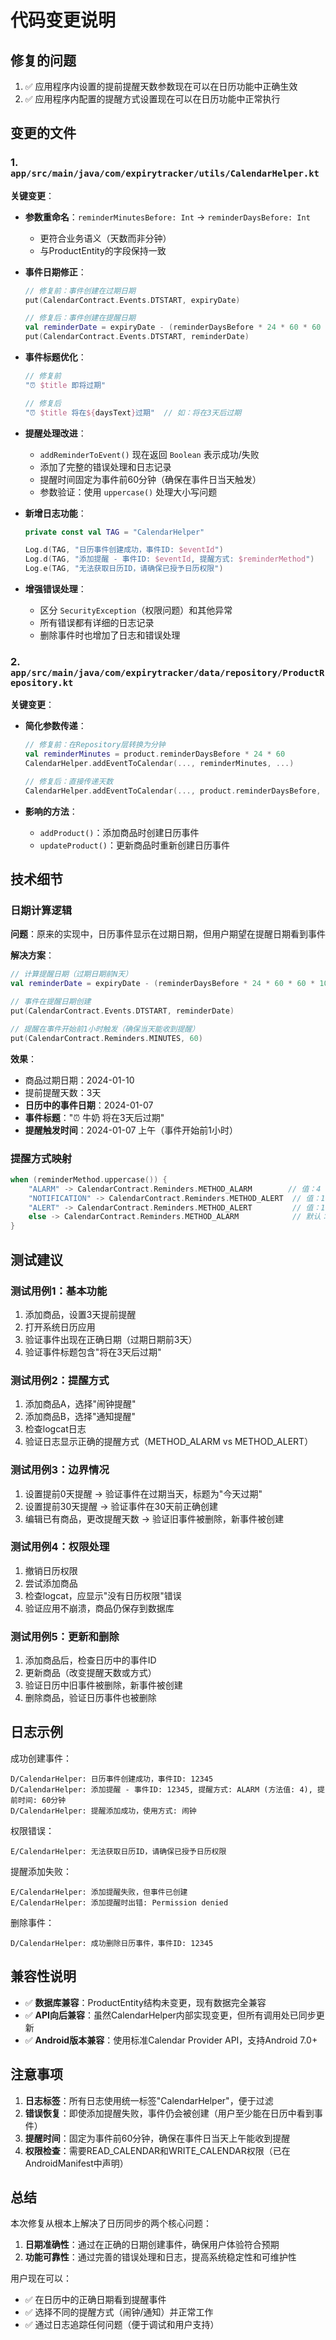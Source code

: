 # 代码变更说明

## 修复的问题

1. ✅ 应用程序内设置的提前提醒天数参数现在可以在日历功能中正确生效
2. ✅ 应用程序内配置的提醒方式设置现在可以在日历功能中正常执行

## 变更的文件

### 1. `app/src/main/java/com/expirytracker/utils/CalendarHelper.kt`

**关键变更**：

- **参数重命名**：`reminderMinutesBefore: Int` → `reminderDaysBefore: Int`
  - 更符合业务语义（天数而非分钟）
  - 与ProductEntity的字段保持一致

- **事件日期修正**：
  ```kotlin
  // 修复前：事件创建在过期日期
  put(CalendarContract.Events.DTSTART, expiryDate)
  
  // 修复后：事件创建在提醒日期
  val reminderDate = expiryDate - (reminderDaysBefore * 24 * 60 * 60 * 1000L)
  put(CalendarContract.Events.DTSTART, reminderDate)
  ```

- **事件标题优化**：
  ```kotlin
  // 修复前
  "⏰ $title 即将过期"
  
  // 修复后
  "⏰ $title 将在${daysText}过期"  // 如：将在3天后过期
  ```

- **提醒处理改进**：
  - `addReminderToEvent()` 现在返回 `Boolean` 表示成功/失败
  - 添加了完整的错误处理和日志记录
  - 提醒时间固定为事件前60分钟（确保在事件日当天触发）
  - 参数验证：使用 `uppercase()` 处理大小写问题

- **新增日志功能**：
  ```kotlin
  private const val TAG = "CalendarHelper"
  
  Log.d(TAG, "日历事件创建成功，事件ID: $eventId")
  Log.d(TAG, "添加提醒 - 事件ID: $eventId, 提醒方式: $reminderMethod")
  Log.e(TAG, "无法获取日历ID，请确保已授予日历权限")
  ```

- **增强错误处理**：
  - 区分 `SecurityException`（权限问题）和其他异常
  - 所有错误都有详细的日志记录
  - 删除事件时也增加了日志和错误处理

### 2. `app/src/main/java/com/expirytracker/data/repository/ProductRepository.kt`

**关键变更**：

- **简化参数传递**：
  ```kotlin
  // 修复前：在Repository层转换为分钟
  val reminderMinutes = product.reminderDaysBefore * 24 * 60
  CalendarHelper.addEventToCalendar(..., reminderMinutes, ...)
  
  // 修复后：直接传递天数
  CalendarHelper.addEventToCalendar(..., product.reminderDaysBefore, ...)
  ```

- **影响的方法**：
  - `addProduct()`：添加商品时创建日历事件
  - `updateProduct()`：更新商品时重新创建日历事件

## 技术细节

### 日期计算逻辑

**问题**：原来的实现中，日历事件显示在过期日期，但用户期望在提醒日期看到事件

**解决方案**：
```kotlin
// 计算提醒日期（过期日期前N天）
val reminderDate = expiryDate - (reminderDaysBefore * 24 * 60 * 60 * 1000L)

// 事件在提醒日期创建
put(CalendarContract.Events.DTSTART, reminderDate)

// 提醒在事件开始前1小时触发（确保当天能收到提醒）
put(CalendarContract.Reminders.MINUTES, 60)
```

**效果**：
- 商品过期日期：2024-01-10
- 提前提醒天数：3天
- **日历中的事件日期**：2024-01-07
- **事件标题**："⏰ 牛奶 将在3天后过期"
- **提醒触发时间**：2024-01-07 上午（事件开始前1小时）

### 提醒方式映射

```kotlin
when (reminderMethod.uppercase()) {
    "ALARM" -> CalendarContract.Reminders.METHOD_ALARM        // 值：4（闹钟）
    "NOTIFICATION" -> CalendarContract.Reminders.METHOD_ALERT  // 值：1（通知）
    "ALERT" -> CalendarContract.Reminders.METHOD_ALERT         // 值：1（通知）
    else -> CalendarContract.Reminders.METHOD_ALARM            // 默认：闹钟
}
```

## 测试建议

### 测试用例1：基本功能
1. 添加商品，设置3天提前提醒
2. 打开系统日历应用
3. 验证事件出现在正确日期（过期日期前3天）
4. 验证事件标题包含"将在3天后过期"

### 测试用例2：提醒方式
1. 添加商品A，选择"闹钟提醒"
2. 添加商品B，选择"通知提醒"
3. 检查logcat日志
4. 验证日志显示正确的提醒方式（METHOD_ALARM vs METHOD_ALERT）

### 测试用例3：边界情况
1. 设置提前0天提醒 → 验证事件在过期当天，标题为"今天过期"
2. 设置提前30天提醒 → 验证事件在30天前正确创建
3. 编辑已有商品，更改提醒天数 → 验证旧事件被删除，新事件被创建

### 测试用例4：权限处理
1. 撤销日历权限
2. 尝试添加商品
3. 检查logcat，应显示"没有日历权限"错误
4. 验证应用不崩溃，商品仍保存到数据库

### 测试用例5：更新和删除
1. 添加商品后，检查日历中的事件ID
2. 更新商品（改变提醒天数或方式）
3. 验证日历中旧事件被删除，新事件被创建
4. 删除商品，验证日历事件也被删除

## 日志示例

成功创建事件：
```
D/CalendarHelper: 日历事件创建成功，事件ID: 12345
D/CalendarHelper: 添加提醒 - 事件ID: 12345, 提醒方式: ALARM (方法值: 4), 提前时间: 60分钟
D/CalendarHelper: 提醒添加成功，使用方式: 闹钟
```

权限错误：
```
E/CalendarHelper: 无法获取日历ID，请确保已授予日历权限
```

提醒添加失败：
```
E/CalendarHelper: 添加提醒失败，但事件已创建
E/CalendarHelper: 添加提醒时出错: Permission denied
```

删除事件：
```
D/CalendarHelper: 成功删除日历事件，事件ID: 12345
```

## 兼容性说明

- ✅ **数据库兼容**：ProductEntity结构未变更，现有数据完全兼容
- ✅ **API向后兼容**：虽然CalendarHelper内部实现变更，但所有调用处已同步更新
- ✅ **Android版本兼容**：使用标准Calendar Provider API，支持Android 7.0+

## 注意事项

1. **日志标签**：所有日志使用统一标签"CalendarHelper"，便于过滤
2. **错误恢复**：即使添加提醒失败，事件仍会被创建（用户至少能在日历中看到事件）
3. **提醒时间**：固定为事件前60分钟，确保在事件日当天上午能收到提醒
4. **权限检查**：需要READ_CALENDAR和WRITE_CALENDAR权限（已在AndroidManifest中声明）

## 总结

本次修复从根本上解决了日历同步的两个核心问题：

1. **日期准确性**：通过在正确的日期创建事件，确保用户体验符合预期
2. **功能可靠性**：通过完善的错误处理和日志，提高系统稳定性和可维护性

用户现在可以：
- ✅ 在日历中的正确日期看到提醒事件
- ✅ 选择不同的提醒方式（闹钟/通知）并正常工作
- ✅ 通过日志追踪任何问题（便于调试和用户支持）
